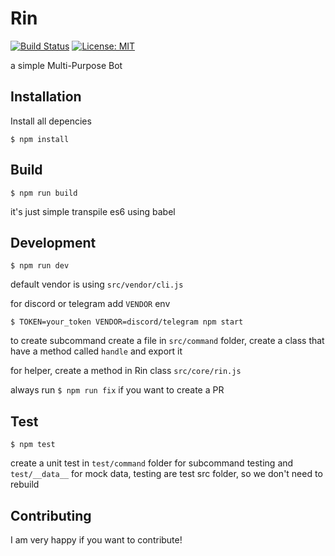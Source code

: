 # Rin

[![Build Status](https://travis-ci.org/indmind/rin.svg?branch=master)](https://travis-ci.org/indmind/rin)
[![License: MIT](https://img.shields.io/badge/License-MIT-yellow.svg)](https://github.com/indmind/rin/blob/master/LICENSE)

a simple Multi-Purpose Bot

## Installation

Install all depencies

`$ npm install`

## Build

`$ npm run build`

it's just simple transpile es6 using babel

## Development

`$ npm run dev` 

default vendor is using `src/vendor/cli.js`

for discord or telegram add `VENDOR` env

`$ TOKEN=your_token VENDOR=discord/telegram npm start`

to create subcommand create a file in `src/command` folder, create a class that have a method called `handle` and export it

for helper, create a method in Rin class `src/core/rin.js`

always run `$ npm run fix` if you want to create a PR

## Test

`$ npm test`

create a unit test in `test/command` folder for subcommand testing and `test/__data__` for mock data, testing are test src folder, so we don't need to rebuild

## Contributing

I am very happy if you want to contribute!

